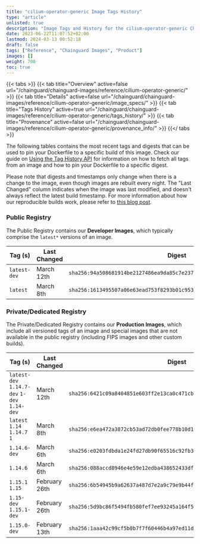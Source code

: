 ```yaml
---
title: "cilium-operator-generic Image Tags History"
type: "article"
unlisted: true
description: "Image Tags and History for the cilium-operator-generic Chainguard Image"
date: 2023-06-22T11:07:52+02:00
lastmod: 2024-03-13 00:52:18
draft: false
tags: ["Reference", "Chainguard Images", "Product"]
images: []
weight: 700
toc: true
---
```


{{< tabs >}}
{{< tab title="Overview" active=false url="/chainguard/chainguard-images/reference/cilium-operator-generic/" >}}
{{< tab title="Details" active=false url="/chainguard/chainguard-images/reference/cilium-operator-generic/image_specs/" >}}
{{< tab title="Tags History" active=true url="/chainguard/chainguard-images/reference/cilium-operator-generic/tags_history/" >}}
{{< tab title="Provenance" active=false url="/chainguard/chainguard-images/reference/cilium-operator-generic/provenance_info/" >}}
{{</ tabs >}}

The following tables contains the most recent tags and digests that can be used to pin your Dockerfile to a specific build of this image. Check our guide on [Using the Tag History API](/chainguard/chainguard-images/using-the-tag-history-api/) for information on how to fetch all tags from an image and how to pin your Dockerfile to a specific digest.

Please note that digests and timestamps only change when there is a change to the image, even though images are rebuilt every night. The "Last Changed" column indicates when the image was last modified, and doesn't always reflect the latest build timestamp. For more information about how our reproducible builds work, please refer to [this blog post](https://www.chainguard.dev/unchained/reproducing-chainguards-reproducible-image-builds).

### Public Registry
The Public Registry contains our **Developer Images**, which typically comprise the `latest*` versions of an image.

| Tag (s)       | Last Changed | Digest                                                                    |
|---------------|--------------|---------------------------------------------------------------------------|
|  `latest-dev` | March 12th   | `sha256:94a508681914be2127486ea9da85c7e2378d815be47675bbd5da867291537574` |
|  `latest`     | March 8th    | `sha256:1613495507a06e63ead753f8293b01c95354e468764ae47859a9e6dd67116038` |


### Private/Dedicated Registry
The Private/Dedicated Registry contains our **Production Images**, which include all versioned tags of an image and special images that are not available in the public registry (including FIPS images and other custom builds).

| Tag (s)                                       | Last Changed  | Digest                                                                    |
|-----------------------------------------------|---------------|---------------------------------------------------------------------------|
|  `latest-dev` `1.14.7-dev` `1-dev` `1.14-dev` | March 12th    | `sha256:6421c09a8404851e603ff2e13ca0c471cb8d70d20127d22ba0293b59837f48cf` |
|  `latest` `1.14` `1.14.7` `1`                 | March 8th     | `sha256:e6ea472a3872cb53ad72db0fee778b10d18bb8b450e7fc0f117e22afd3036f71` |
|  `1.14.6-dev`                                 | March 6th     | `sha256:e0203fdbda1e24fd27db90f65516c92fb323088c23e57cb9dda4f562f2da1a1d` |
|  `1.14.6`                                     | March 6th     | `sha256:088accd8946e4e59e12edba438652433dfad700de874c65379f16c1ddc9b0c4f` |
|  `1.15.1` `1.15`                              | February 26th | `sha256:6b54945b9a62637a487d7e2a9c79e9b44fbf4acbb9397c4cdfead2ec9830f31d` |
|  `1.15-dev` `1.15.1-dev`                      | February 26th | `sha256:5d9bc86f5494fb580fef7ee93245a164f5b8f4fbc5aa6f105075866a767b51e8` |
|  `1.15.0-dev`                                 | February 13th | `sha256:1aaa42c99cf5b0b7f7f60446b4a97ed11db8c1dd792a902e31a99c81ebd07bd0` |

